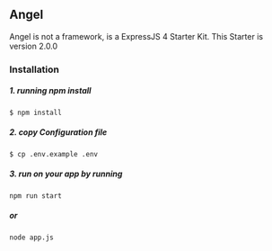 ## Angel 
Angel is not a framework, is a ExpressJS 4  Starter Kit.
This Starter is version 2.0.0

### Installation
##### 1. running npm install 
```
$ npm install
```
##### 2. copy Configuration file
```
$ cp .env.example .env
```
##### 3. run on your app by running 
```
npm run start
```
##### or
```
node app.js
```